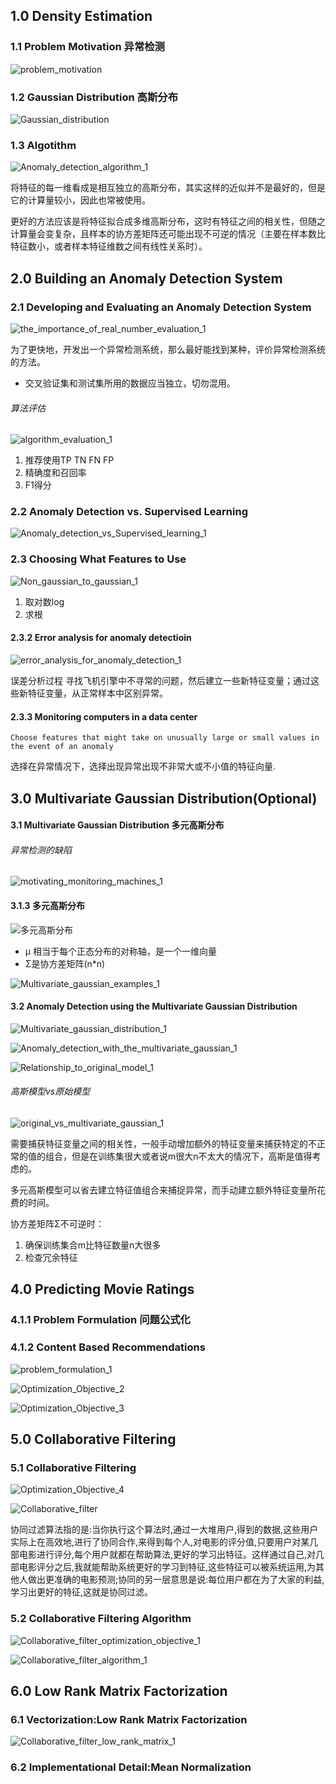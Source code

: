 ## 1.0 Density Estimation
### 1.1 Problem Motivation 异常检测
![problem_motivation](https://i.imgur.com/Xpkewy4.png)

### 1.2 Gaussian Distribution 高斯分布
![Gaussian_distribution](https://i.imgur.com/W72S4Y5.png)

### 1.3 Algotithm
![Anomaly_detection_algorithm_1](https://i.imgur.com/iSIF265.png)

将特征的每一维看成是相互独立的高斯分布，其实这样的近似并不是最好的，但是它的计算量较小，因此也常被使用。

更好的方法应该是将特征拟合成多维高斯分布，这时有特征之间的相关性，但随之计算量会变复杂，且样本的协方差矩阵还可能出现不可逆的情况（主要在样本数比特征数小，或者样本特征维数之间有线性关系时）。

## 2.0 Building an Anomaly Detection System
### 2.1 Developing and Evaluating an Anomaly Detection System

![the_importance_of_real_number_evaluation_1](https://i.imgur.com/WniAm7I.png)

为了更快地，开发出一个异常检测系统，那么最好能找到某种，评价异常检测系统的方法。

- 交叉验证集和测试集所用的数据应当独立，切勿混用。

###### 算法评估
![algorithm_evaluation_1](https://i.imgur.com/HgjlJGh.png)

1. 推荐使用TP TN FN FP
2. 精确度和召回率
3. F1得分
### 2.2 Anomaly Detection vs. Supervised Learning
![Anomaly_detection_vs_Supervised_learning_1](https://i.imgur.com/R58mjCu.png)

### 2.3 Choosing What Features to Use
![Non_gaussian_to_gaussian_1](https://i.imgur.com/kNeLUlY.png)

1. 取对数log
2. 求根

#### 2.3.2 Error analysis for anomaly detectioin
![error_analysis_for_anomaly_detection_1](https://i.imgur.com/F6DepP7.png)

误差分析过程
寻找飞机引擎中不寻常的问题，然后建立一些新特征变量；通过这些新特征变量，从正常样本中区别异常。

#### 2.3.3 Monitoring computers in a data center
`Choose features that might take on unusually large or small values in the event of an anomaly`

选择在异常情况下，选择出现异常出现不非常大或不小值的特征向量.

## 3.0 Multivariate Gaussian Distribution(Optional)
#### 3.1 Multivariate Gaussian Distribution 多元高斯分布
###### 异常检测的缺陷
![motivating_monitoring_machines_1](https://i.imgur.com/FlM62Dg.png)


#### 3.1.3 多元高斯分布

![多元高斯分布](http://img.blog.csdn.net/20150621144912308)

- μ 相当于每个正态分布的对称轴，是一个一维向量
- Σ是协方差矩阵(n*n)

![Multivariate_gaussian_examples_1](https://i.imgur.com/7FfTMqJ.png)

#### 3.2 Anomaly Detection using the Multivariate Gaussian Distribution
![Multivariate_gaussian_distribution_1](https://i.imgur.com/eAdmaVF.png)

![Anomaly_detection_with_the_multivariate_gaussian_1](https://i.imgur.com/VfiJGtr.png)

![Relationship_to_original_model_1](https://i.imgur.com/Sw7I9UN.png)

###### 高斯模型vs原始模型
![original_vs_multivariate_gaussian_1](https://i.imgur.com/9TTk7EX.png)

需要捕获特征变量之间的相关性，一般手动增加额外的特征变量来捕获特定的不正常的值的组合，但是在训练集很大或者说m很大n不太大的情况下，高斯是值得考虑的。

多元高斯模型可以省去建立特征值组合来捕捉异常，而手动建立额外特征变量所花费的时间。

协方差矩阵Σ不可逆时：
1. 确保训练集合m比特征数量n大很多
2. 检查冗余特征

## 4.0 Predicting Movie Ratings
### 4.1.1 Problem Formulation 问题公式化
### 4.1.2 Content Based Recommendations
![problem_formulation_1](https://i.imgur.com/790XWIS.png)

![Optimization_Objective_2](https://i.imgur.com/VqWWDIy.png)

![Optimization_Objective_3](https://i.imgur.com/vUPKN8q.png)

## 5.0 Collaborative Filtering
### 5.1 Collaborative Filtering
![Optimization_Objective_4](https://i.imgur.com/SojfCyL.png)

![Collaborative_filter](https://i.imgur.com/AdGywZY.png)

协同过滤算法指的是:当你执行这个算法时,通过一大堆用户,得到的数据,这些用户实际上在高效地,进行了协同合作,来得到每个人,对电影的评分值,只要用户对某几部电影进行评分,每个用户就都在帮助算法,更好的学习出特征。这样通过自己,对几部电影评分之后,我就能帮助系统更好的学习到特征,这些特征可以被系统运用,为其他人做出更准确的电影预测;协同的另一层意思是说:每位用户都在为了大家的利益,学习出更好的特征,这就是协同过滤。 

### 5.2 Collaborative Filtering Algorithm
![Collaborative_filter_optimization_objective_1](https://i.imgur.com/m0hXUp7.png)

![Collaborative_filter_algorithm_1](https://i.imgur.com/q1m6JvQ.png)

## 6.0 Low Rank Matrix Factorization
### 6.1 Vectorization:Low Rank Matrix Factorization
![Collaborative_filter_low_rank_matrix_1](https://i.imgur.com/y18p9uJ.png)

### 6.2 Implementational Detail:Mean Normalization

